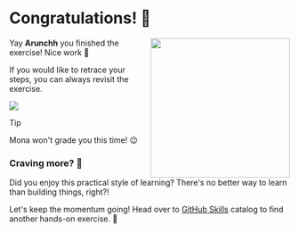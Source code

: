 # Congratulations! :tada:

<img src="https://octodex.github.com/images/welcometocat.png" align="right" height="250px" />

Yay **Arunchh** you finished the exercise! Nice work :tada:

If you would like to retrace your steps, you can always revisit the exercise.

[![](https://img.shields.io/badge/Return%20to%20Exercise-%E2%86%92-1f883d?style=for-the-badge&logo=github&labelColor=197935)](https://github.com/Arunchh/skills-introduction-to-github/issues/1)

> [!TIP]
> Mona won't grade you this time! 😉


### Craving more? :raising_hand:

Did you enjoy this practical style of learning? There's no better way to learn than building things, right?!

Let's keep the momentum going! Head over to [GitHub Skills](https://skills.github.com) catalog to find another hands-on exercise. :rocket:

